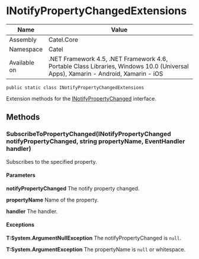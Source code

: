 

# INotifyPropertyChangedExtensions

Name|Value
---|---
Assembly|Catel.Core
Namespace|Catel
Available on|.NET Framework 4.5, .NET Framework 4.6, Portable Class Libraries, Windows 10.0 (Universal Apps), Xamarin - Android, Xamarin - iOS

```
public static class INotifyPropertyChangedExtensions
```

Extension methods for the [INotifyPropertyChanged](#) interface.



## Methods

### SubscribeToPropertyChanged(INotifyPropertyChanged notifyPropertyChanged, string propertyName, EventHandler<PropertyChangedEventArgs> handler)

Subscribes to the specified property.

#### Parameters

**notifyPropertyChanged**
The notify property changed.

**propertyName**
Name of the property.

**handler**
The handler.

#### Exceptions

**T:System.ArgumentNullException**
The notifyPropertyChanged is ```null```.

**T:System.ArgumentException**
The propertyName is ```null``` or whitespace.



